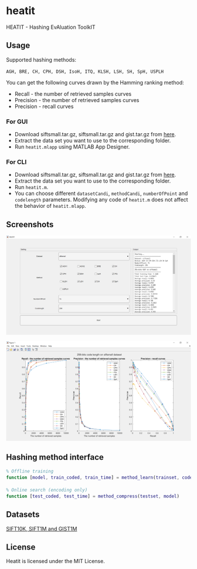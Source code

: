 # heatit

HEATIT - Hashing EvAluation ToolkIT

## Usage

Supported hashing methods:

`AGH, BRE, CH, CPH, DSH, IsoH, ITQ, KLSH, LSH, SH, SpH, USPLH`

You can get the following curves drawn by the Hamming ranking method:

* Recall - the number of retrieved samples curves
* Precision - the number of retrieved samples curves
* Precision - recall curves

### For GUI

* Download siftsmall.tar.gz, siftsmall.tar.gz and gist.tar.gz from [here](http://corpus-texmex.irisa.fr/).
* Extract the data set you want to use to the corresponding folder.
* Run `heatit.mlapp` using MATLAB App Designer.

### For CLI

* Download siftsmall.tar.gz, siftsmall.tar.gz and gist.tar.gz from [here](http://corpus-texmex.irisa.fr/).
* Extract the data set you want to use to the corresponding folder.
* Run `heatit.m`.
* You can choose different `datasetCandi`, `methodCandi`, `numberOfPoint` and `codelength` parameters. Modifying any code of `heatit.m` does not affect the behavior of `heatit.mlapp`.

## Screenshots

<p align="center"><img src="./img/interface.png" width="800"></p>

<p align="center"><img src="./img/drawing.png" width="800"></p>

## Hashing method interface

```matlab
% Offline training
function [model, train_coded, train_time] = method_learn(trainset, codelength)

% Online search (encoding only)
function [test_coded, test_time] = method_compress(testset, model)
```

## Datasets

[SIFT10K, SIFT1M and GIST1M](http://corpus-texmex.irisa.fr/)

## License

Heatit is licensed under the MIT License.
